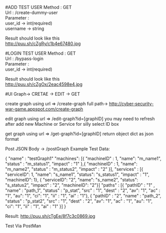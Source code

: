 #ADD TEST USER
Method : GET<br/>
Url : /create-dummy-user<br/>
Parameter : <br/>
user_id -> int(required)<br/>
username -> string<br/>

Result should look like this<br/>
http://puu.sh/cZgRy/c1b4e67480.jpg

#LOGIN TEST USER
Method : GET<br/>
Url : /bypass-login<br/>
Parameter :<br/>
user_id -> int(required)<br/>

Result should look like this<br/>
http://puu.sh/cZgOx/2eac4598e4.jpg

#UI Graph-> CRETAE -> EDIT -> GET

create graph using url => /create-graph full path-> http://cyber-security-war-game.appspot.com/create-graph

edit graph using url => /edit-graph?id=[graphID] you may need to refresh after add new Machine or Service for silly select ID box

get graph using url => /get-graph?id=[graphID] return object dict as json format

Post JSON Body -> /postGraph
Example Test Data:

{ 
	"name" : "testGraph1"
	"machines": [{ "machineID" : 1, "name": "m_name1", "status" : "m_status1", "impact" : "1" },{ "machineID" : 1, "name": "m_name2", "status" : "m_status2", "impact" : "2" }],
	"services" : [{ "serviceID": 1, "name": "s_name1", "status": "s_status1", "impact" : "1", "machineID": 1}, 
	{ "serviceID": "2", "name": "s_name2", "status": "s_status2", "impact" : "2", "machineID": "2"}]
	"paths" : [{ "pathID" : "1" , "name" : "path_1", "status" : "p_stat", "src" : "1", "dest" : "2", "av": "1", "ac" : "1", "au": "1", "ci": "1", "ii" : "1", "ai" : "1"},
	{ "pathID" : "2", "name" : "path_2", "status" : "p_stat2", "src" : "1", "dest" : "2", "av": "1", "ac" : "1", "au": "1", "ci": "1", "ii" : "1", "ai" : "1" }]
}

Result:
http://puu.sh/cTgEe/8f7c3c0869.jpg

Test Via PostMan
